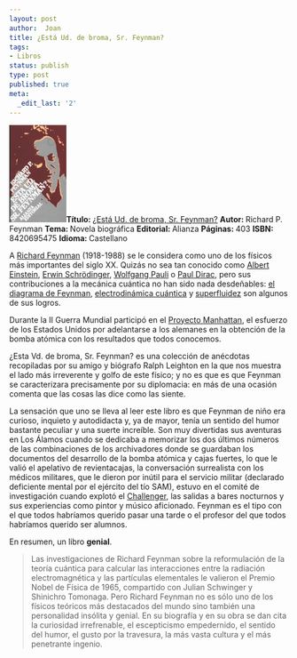 ```yaml
---
layout: post
author:  Joan
title: ¿Está Ud. de broma, Sr. Feynman?
tags:
- Libros
status: publish
type: post
published: true
meta:
  _edit_last: '2'
---
```

<img src="../images_posts/bromafeynman.jpg"  height="175" class="noborder alignleft"/><b>Título: </b><a href="http://www.elcorteingles.es/libros/producto/libro_descripcion.asp?CODIISBN=8420695475">¿Está Ud. de broma, Sr. Feynman?</a>
<b>Autor: </b>Richard P. Feynman
<b>Tema: </b>Novela biográfica
<b>Editorial: </b>Alianza
<b>Páginas: </b>403
<b>ISBN: </b>8420695475
<b>Idioma: </b>Castellano



A <a href="http://es.wikipedia.org/wiki/Richard_Feynman">Richard Feynman</a> (1918-1988) se le considera como uno de los físicos más importantes del siglo XX. Quizás no sea tan conocido como <a href="http://es.wikipedia.org/wiki/Albert_Einstein">Albert Einstein</a>, <a href="http://es.wikipedia.org/wiki/Erwin_Schrödinger">Erwin Schrödinger</a>, <a href="http://es.wikipedia.org/wiki/Wolfgang_Pauli">Wolfgang Pauli</a> o <a href="http://es.wikipedia.org/wiki/Paul_Dirac">Paul Dirac</a>, pero sus contribuciones a la mecánica cuántica no han sido nada desdeñables: <a href="http://es.wikipedia.org/wiki/Diagrama_de_Feynman">el diagrama de Feynman</a>, <a href="http://es.wikipedia.org/wiki/Electrodinámica_cuántica">electrodinámica cuántica</a> y <a href="http://es.wikipedia.org/wiki/Superfluidez">superfluidez</a> son algunos de sus logros.

Durante la II Guerra Mundial participó en el <a href="http://es.wikipedia.org/wiki/Proyecto_Manhattan">Proyecto Manhattan</a>, el esfuerzo de los Estados Unidos por adelantarse a los alemanes en la obtención de la bomba atómica con los resultados que todos conocemos. 

¿Esta Vd. de broma, Sr. Feynman? es una colección de anécdotas recopiladas por su amigo y biógrafo Ralph Leighton en la que nos muestra el lado más irreverente y golfo de este físico; y no es que es que Feynman se caracterizara precisamente por su diplomacia: en más de una ocasión comenta que las cosas las dice como las siente. 

La sensación que uno se lleva al leer este libro es que Feynman de niño era curioso, inquieto y autodidacta y, ya de mayor, tenía un sentido del humor bastante peculiar y una suerte increíble. Son muy divertidas sus aventuras en Los Álamos cuando se dedicaba a memorizar los dos últimos números de las combinaciones de los archivadores donde se guardaban los documentos del desarrollo de la bomba atómica y cajas fuertes, lo que le valió el apelativo de revientacajas, la conversación surrealista con los médicos militares, que le dieron por inútil para el servicio militar (declarado deficiente mental por el ejército del tío SAM), estuvo en el comité de investigación cuando explotó el <a href="http://es.wikipedia.org/wiki/Transbordador_espacial_Challenger">Challenger</a>, las salidas a bares nocturnos y sus experiencias como pintor y músico aficionado. Feynman es el tipo con el que todos habríamos querido pasar una tarde o el profesor del que todos habríamos querido ser alumnos. 

En resumen, un libro <strong>genial</strong>.


<blockquote>Las investigaciones de Richard Feynman sobre la reformulación de la teoría cuántica para calcular las interacciones entre la radiación electromagnética y las partículas elementales le valieron el Premio Nobel de Física de 1965, compartido con Julian Schwinger y Shinichro Tomonaga. Pero Richard Feynman no es sólo uno de los físicos teóricos más destacados del mundo sino también una personalidad insólita y genial. En su biografía y en su obra se dan cita la curiosidad irrefrenable, el escepticismo empedernido, el sentido del humor, el gusto por la travesura, la más vasta cultura y el más penetrante ingenio.</blockquote>


